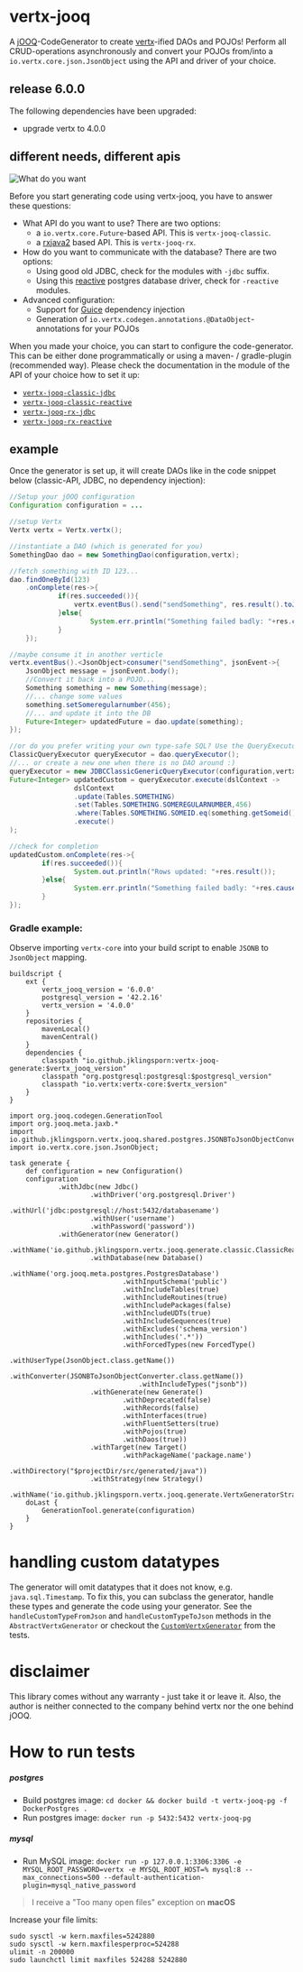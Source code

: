 # vertx-jooq
A [jOOQ](http://www.jooq.org/)-CodeGenerator to create [vertx](http://vertx.io/)-ified DAOs and POJOs!
Perform all CRUD-operations asynchronously and convert your POJOs from/into a `io.vertx.core.json.JsonObject` using the API and
driver of your choice.

## release 6.0.0
The following dependencies have been upgraded:
- upgrade vertx to 4.0.0

## different needs, different apis
![What do you want](https://media.giphy.com/media/E87jjnSCANThe/giphy.gif)

Before you start generating code using vertx-jooq, you have to answer these questions:
- What API do you want to use? There are two options:
  - a `io.vertx.core.Future`-based API. This is `vertx-jooq-classic`.
  - a [rxjava2](https://github.com/ReactiveX/RxJava) based API. This is `vertx-jooq-rx`.
- How do you want to communicate with the database? There are two options:
  - Using good old JDBC, check for the modules with `-jdbc` suffix.
  - Using this [reactive](https://github.com/reactiverse/reactive-pg-client) postgres database driver, check for `-reactive` modules.
- Advanced configuration:
  - Support for [Guice](https://github.com/google/guice) dependency injection
  - Generation of `io.vertx.codegen.annotations.@DataObject`-annotations for your POJOs
  

When you made your choice, you can start to configure the code-generator. This can be either done programmatically or
 using a maven- / gradle-plugin (recommended way). Please check the documentation in the module of the API of your choice how to set it up:

- [`vertx-jooq-classic-jdbc`](vertx-jooq-classic-jdbc)
- [`vertx-jooq-classic-reactive`](vertx-jooq-classic-reactive)
- [`vertx-jooq-rx-jdbc`](vertx-jooq-rx-jdbc)
- [`vertx-jooq-rx-reactive`](vertx-jooq-rx-reactive)

## example
Once the generator is set up, it will create DAOs like in the code snippet below (classic-API, JDBC, no dependency injection):
```java
//Setup your jOOQ configuration
Configuration configuration = ...

//setup Vertx
Vertx vertx = Vertx.vertx();

//instantiate a DAO (which is generated for you)
SomethingDao dao = new SomethingDao(configuration,vertx);

//fetch something with ID 123...
dao.findOneById(123)
    .onComplete(res->{
    		if(res.succeeded()){
        		vertx.eventBus().send("sendSomething", res.result().toJson())
    		}else{
    				System.err.println("Something failed badly: "+res.cause().getMessage());
    		}
    });

//maybe consume it in another verticle
vertx.eventBus().<JsonObject>consumer("sendSomething", jsonEvent->{
    JsonObject message = jsonEvent.body();
    //Convert it back into a POJO...
    Something something = new Something(message);
    //... change some values
    something.setSomeregularnumber(456);
    //... and update it into the DB
    Future<Integer> updatedFuture = dao.update(something);
});

//or do you prefer writing your own type-safe SQL? Use the QueryExecutor from the DAO...
ClassicQueryExecutor queryExecutor = dao.queryExecutor();
//... or create a new one when there is no DAO around :)
queryExecutor = new JDBCClassicGenericQueryExecutor(configuration,vertx);
Future<Integer> updatedCustom = queryExecutor.execute(dslContext ->
				dslContext
				.update(Tables.SOMETHING)
				.set(Tables.SOMETHING.SOMEREGULARNUMBER,456)
				.where(Tables.SOMETHING.SOMEID.eq(something.getSomeid()))
				.execute()
);

//check for completion
updatedCustom.onComplete(res->{
		if(res.succeeded()){
				System.out.println("Rows updated: "+res.result());
		}else{
				System.err.println("Something failed badly: "+res.cause().getMessage());
		}
});
```

### Gradle example:

Observe importing `vertx-core` into your build script to enable `JSONB` to `JsonObject` mapping.

```
buildscript {
    ext {
        vertx_jooq_version = '6.0.0'
        postgresql_version = '42.2.16'
        vertx_version = '4.0.0'
    }
    repositories {
        mavenLocal()
        mavenCentral()
    }
    dependencies {
        classpath "io.github.jklingsporn:vertx-jooq-generate:$vertx_jooq_version"
        classpath "org.postgresql:postgresql:$postgresql_version"
        classpath "io.vertx:vertx-core:$vertx_version"
    }
}

import org.jooq.codegen.GenerationTool
import org.jooq.meta.jaxb.*
import io.github.jklingsporn.vertx.jooq.shared.postgres.JSONBToJsonObjectConverter
import io.vertx.core.json.JsonObject;

task generate {
    def configuration = new Configuration()
    configuration
            .withJdbc(new Jdbc()
                    .withDriver('org.postgresql.Driver')
                    .withUrl('jdbc:postgresql://host:5432/databasename')
                    .withUser('username')
                    .withPassword('password'))
            .withGenerator(new Generator()
                    .withName('io.github.jklingsporn.vertx.jooq.generate.classic.ClassicReactiveVertxGenerator')
                    .withDatabase(new Database()
                            .withName('org.jooq.meta.postgres.PostgresDatabase')
                            .withInputSchema('public')
                            .withIncludeTables(true)
                            .withIncludeRoutines(true)
                            .withIncludePackages(false)
                            .withIncludeUDTs(true)
                            .withIncludeSequences(true)
                            .withExcludes('schema_version')
                            .withIncludes('.*'))
                            .withForcedTypes(new ForcedType()
                                .withUserType(JsonObject.class.getName())
                                .withConverter(JSONBToJsonObjectConverter.class.getName())
                                .withIncludeTypes("jsonb"))
                    .withGenerate(new Generate()
                            .withDeprecated(false)
                            .withRecords(false)
                            .withInterfaces(true)
                            .withFluentSetters(true)
                            .withPojos(true)
                            .withDaos(true))
                    .withTarget(new Target()
                            .withPackageName('package.name')
                            .withDirectory("$projectDir/src/generated/java"))
                    .withStrategy(new Strategy()
                            .withName('io.github.jklingsporn.vertx.jooq.generate.VertxGeneratorStrategy')))
    doLast {
        GenerationTool.generate(configuration)
    }
}
```

# handling custom datatypes
The generator will omit datatypes that it does not know, e.g. `java.sql.Timestamp`. To fix this, you can subclass the generator, handle these types and generate the code using your generator.
 See the `handleCustomTypeFromJson` and `handleCustomTypeToJson` methods in the `AbstractVertxGenerator` or checkout the [`CustomVertxGenerator`](vertx-jooq-generate/src/test/java/io/github/jklingsporn/vertx/jooq/generate/custom)
 from the tests.
 
# disclaimer
This library comes without any warranty - just take it or leave it. Also, the author is neither connected to the
company behind vertx nor the one behind jOOQ.

# How to run tests

##### postgres
- Build postgres image: `cd docker && docker build -t vertx-jooq-pg -f DockerPostgres .`
- Run postgres image: `docker run -p 5432:5432 vertx-jooq-pg`

##### mysql
- Run MySQL image: `docker run -p 127.0.0.1:3306:3306 -e MYSQL_ROOT_PASSWORD=vertx -e MYSQL_ROOT_HOST=% mysql:8 --max_connections=500 --default-authentication-plugin=mysql_native_password`


> I receive a "Too many open files" exception on **macOS**

Increase your file limits:

```
sudo sysctl -w kern.maxfiles=5242880
sudo sysctl -w kern.maxfilesperproc=524288
ulimit -n 200000
sudo launchctl limit maxfiles 524288 5242880
```
